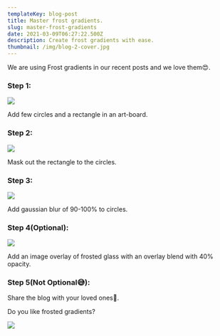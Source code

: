 ```yaml
---
templateKey: blog-post
title: Master frost gradients.
slug: master-frost-gradients
date: 2021-03-09T06:27:22.500Z
description: Create frost gradients with ease.
thumbnail: /img/blog-2-cover.jpg
---
```

<!--StartFragment-->

We are using Frost gradients in our recent posts and we love them😍.

### **Step 1:**

![](/img/blog-2-2.jpg)

Add few circles and a rectangle in an art-board.

### **Step 2:**

![](/img/blog-2-3.jpg)

Mask out the rectangle to the circles.

### **Step 3:**

![](/img/blog-2-4.jpg)

Add gaussian blur of 90-100% to circles.

### **Step 4(Optional):**

![](/img/blog-2-5.jpg)

Add an image overlay of frosted glass with an overlay blend with 40% opacity.

### **Step 5(Not Optional😅):**

Share the blog with your loved ones🤞.

Do you like frosted gradients?

![](/img/blog-2-1.jpg)



<!--EndFragment-->